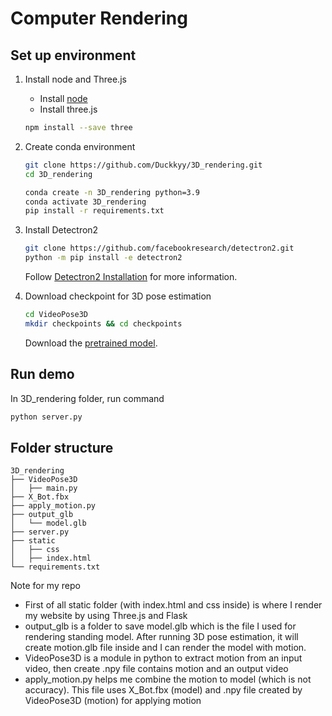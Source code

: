 # Computer Rendering

## Set up environment

1. Install node and Three.js
   - Install [node](https://nodejs.org/en)
   - Install three.js
    ```bash
    npm install --save three
    ```

2. Create conda environment
   ```bash
   git clone https://github.com/Duckkyy/3D_rendering.git
   cd 3D_rendering
   
   conda create -n 3D_rendering python=3.9
   conda activate 3D_rendering
   pip install -r requirements.txt
   ```

3. Install Detectron2
   ```bash
   git clone https://github.com/facebookresearch/detectron2.git
   python -m pip install -e detectron2
   ```
   Follow [Detectron2 Installation](https://detectron2.readthedocs.io/en/latest/tutorials/install.html) for more information.

4. Download checkpoint for 3D pose estimation
   ```bash
   cd VideoPose3D
   mkdir checkpoints && cd checkpoints
   ```
   Download the [pretrained model](https://dl.fbaipublicfiles.com/video-pose-3d/pretrained_h36m_detectron_coco.bin).


## Run demo
   In 3D_rendering folder, run command
   ```bash
   python server.py
   ```


## Folder structure
   ```
   3D_rendering
   ├── VideoPose3D
   │   ├── main.py
   ├── X_Bot.fbx
   ├── apply_motion.py
   ├── output_glb
   │   └── model.glb
   ├── server.py
   ├── static
   │   ├── css
   │   ├── index.html
   └── requirements.txt
   ```

   Note for my repo

   - First of all static folder (with index.html and css inside) is where I render my website by using Three.js and Flask
   - output_glb is a folder to save model.glb which is the file I used for rendering standing model. After running 3D pose estimation, it will create motion.glb file inside and I can render the model with motion.
   - VideoPose3D is a module in python to extract motion from an input video, then create .npy file contains motion and an output video
   - apply_motion.py helps me combine the motion to model (which is not accuracy). This file uses X_Bot.fbx (model) and .npy file created by VideoPose3D (motion) for applying motion
